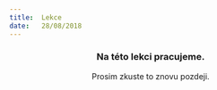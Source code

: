 ```yaml
---
title:  Lekce
date:   28/08/2018
---
```


### <center>Na této lekci pracujeme.</center>
<center>Prosim zkuste to znovu pozdeji.</center>